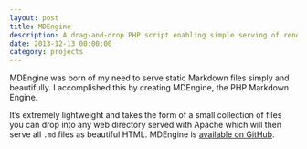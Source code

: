 ```yaml
---
layout: post
title: MDEngine
description: A drag-and-drop PHP script enabling simple serving of rendered Markdown files.
date: 2013-12-13 00:00:00
category: projects
---
```


MDEngine was born of my need to serve static Markdown files simply and beautifully. I accomplished this by creating MDEngine, the PHP Markdown Engine.

It’s extremely lightweight and takes the form of a small collection of files you can drop into any web directory served with Apache which will then serve all `.md` files as beautiful HTML. MDEngine is [available on GitHub](https://github.com/bburwell/mdengine).
